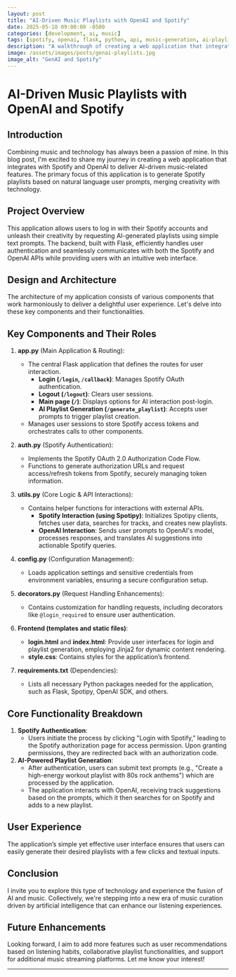```yaml
---
layout: post
title: "AI-Driven Music Playlists with OpenAI and Spotify"
date: 2025-05-18 09:00:00 -0500
categories: [development, ai, music]
tags: [spotify, openai, flask, python, api, music-generation, ai-playlist]
description: "A walkthrough of creating a web application that integrates Spotify and OpenAI to generate AI-driven music playlists based on natural language user prompts."
image: /assets/images/posts/genai-playlists.jpg
image_alt: "GenAI and Spotify"
---
```


# AI-Driven Music Playlists with OpenAI and Spotify

## Introduction
Combining music and technology has always been a passion of mine. In this blog post, I'm excited to share my journey in creating a web application that integrates with Spotify and OpenAI to deliver AI-driven music-related features. The primary focus of this application is to generate Spotify playlists based on natural language user prompts, merging creativity with technology.

## Project Overview
This application allows users to log in with their Spotify accounts and unleash their creativity by requesting AI-generated playlists using simple text prompts. The backend, built with Flask, efficiently handles user authentication and seamlessly communicates with both the Spotify and OpenAI APIs while providing users with an intuitive web interface.

## Design and Architecture
The architecture of my application consists of various components that work harmoniously to deliver a delightful user experience. Let's delve into these key components and their functionalities.

## Key Components and Their Roles

1. **app.py** (Main Application & Routing):
   * The central Flask application that defines the routes for user interaction.
     * **Login (`/login`, `/callback`)**: Manages Spotify OAuth authentication.
     * **Logout (`/logout`)**: Clears user sessions.
     * **Main page (`/`)**: Displays options for AI interaction post-login.
     * **AI Playlist Generation (`/generate_playlist`)**: Accepts user prompts to trigger playlist creation.
   * Manages user sessions to store Spotify access tokens and orchestrates calls to other components.

2. **auth.py** (Spotify Authentication):
   * Implements the Spotify OAuth 2.0 Authorization Code Flow.
   * Functions to generate authorization URLs and request access/refresh tokens from Spotify, securely managing token information.

3. **utils.py** (Core Logic & API Interactions):
   * Contains helper functions for interactions with external APIs.
     * **Spotify Interaction (using Spotipy)**: Initializes Spotipy clients, fetches user data, searches for tracks, and creates new playlists.
     * **OpenAI Interaction**: Sends user prompts to OpenAI's model, processes responses, and translates AI suggestions into actionable Spotify queries.

4. **config.py** (Configuration Management):
   * Loads application settings and sensitive credentials from environment variables, ensuring a secure configuration setup.

5. **decorators.py** (Request Handling Enhancements):
   * Contains customization for handling requests, including decorators like `@login_required` to ensure user authentication.

6. **Frontend (templates and static files)**:
   * **login.html** and **index.html**: Provide user interfaces for login and playlist generation, employing Jinja2 for dynamic content rendering.
   * **style.css**: Contains styles for the application’s frontend.

7. **requirements.txt** (Dependencies):
   * Lists all necessary Python packages needed for the application, such as Flask, Spotipy, OpenAI SDK, and others.

## Core Functionality Breakdown
1. **Spotify Authentication**:
   * Users initiate the process by clicking "Login with Spotify,” leading to the Spotify authorization page for access permission. Upon granting permissions, they are redirected back with an authorization code.
2. **AI-Powered Playlist Generation**:
   * After authentication, users can submit text prompts (e.g., "Create a high-energy workout playlist with 80s rock anthems") which are processed by the application.
   * The application interacts with OpenAI, receiving track suggestions based on the prompts, which it then searches for on Spotify and adds to a new playlist.

## User Experience
The application’s simple yet effective user interface ensures that users can easily generate their desired playlists with a few clicks and textual inputs.

## Conclusion
I invite you to explore this type of technology and experience the fusion of AI and music. Collectively, we're stepping into a new era of music curation driven by artificial intelligence that can enhance our listening experiences.

## Future Enhancements
Looking forward, I aim to add more features such as user recommendations based on listening habits, collaborative playlist functionalities, and support for additional music streaming platforms. Let me know your interest!

---